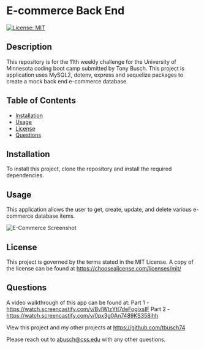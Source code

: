 # E-commerce Back End

  [![License: MIT](https://img.shields.io/badge/License-MIT-yellow.svg)](https://opensource.org/licenses/MIT)

  ## Description

  This repository is for the 11th weekly challenge for the University of Minnesota coding boot camp submitted by Tony Busch. This project is application uses MySQL2, dotenv, express and sequelize packages to create a mock back end e-commerce database.

  ## Table of Contents
  
  * [Installation](#installation)
  * [Usage](#usage)
  * [License](#license)
  * [Questions](#questions)
  
  ## Installation

  To install this project, clone the repository and install the required dependencies.
  
  ## Usage

  This application allows the user to get, create, update, and delete various e-commerce database items. 
  
  ![E-Commerce Screenshot](/public/assets/images/screenshot.JPG)

  
  ## License

  This project is governed by the terms stated in the MIT License. A copy of the license can be found at https://choosealicense.com/licenses/mit/
  
  ## Questions

  A video walkthrough of this app can be found at: Part 1 - <https://watch.screencastify.com/v/BvlWIzYtI7deFogixsIF> Part 2 - <https://watch.screencastify.com/v/0px3g0An7489KS358ihh>

  View this project and my other projects at <https://github.com/tbusch74>

  Please reach out to <abusch@css.edu> with any other questions.
